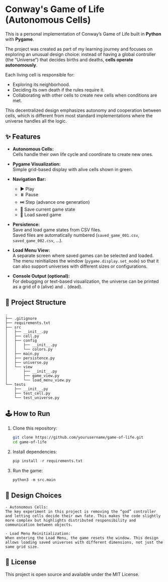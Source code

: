 # Conway's Game of Life (Autonomous Cells)

This is a personal implementation of Conway’s Game of Life built in **Python** with **Pygame**.  

The project was created as part of my learning journey and focuses on exploring an unusual design choice: instead of having a global controller (the “Universe”) that decides births and deaths, **cells operate autonomously**.  

Each living cell is responsible for:
- Exploring its neighborhood.  
- Deciding its own death if the rules require it.  
- Collaborating with other cells to create new cells when conditions are met.  

This decentralized design emphasizes autonomy and cooperation between cells, which is different from most standard implementations where the universe handles all the logic.

## ✨ Features
- **Autonomous Cells:**  
  Cells handle their own life cycle and coordinate to create new ones.  

- **Pygame Visualization:**  
  Simple grid-based display with alive cells shown in green.  

- **Navigation Bar:**  
  - ▶️ Play  
  - ⏸️ Pause  
  - ⏭️ Step (advance one generation)  
  - 💾 Save current game state  
  - 📂 Load saved game  

- **Persistence:**  
  Save and load game states from CSV files.  
  Saved files are automatically numbered (`saved_game_001.csv`, `saved_game_002.csv`, …).  

- **Load Menu View:**  
  A separate screen where saved games can be selected and loaded.  
  The menu reinitializes the window (`pygame.display.set_mode`) so that it can also support universes with different sizes or configurations.  

- **Console Output (optional):**  
  For debugging or text-based visualization, the universe can be printed as a grid of `O` (alive) and `.` (dead).  

## 📂 Project Structure
````
.
├── .gitignore
├── requirements.txt
├── src
│   ├── __init__.py
│   ├── cell.py
│   ├── config
│   │   ├── __init__.py
│   │   └── colors.py
│   ├── main.py
│   ├── persistence.py
│   ├── universe.py
│   └── view
│       ├── __init__.py
│       ├── game_view.py
│       └── load_menu_view.py
└── tests
    ├── __init__.py
    ├── test_cell.py
    └── test_universe.py

````

## 🕹️ How to Run
1. Clone this repository:
   ```bash
   git clone https://github.com/yourusername/game-of-life.git
   cd game-of-life
2. Install dependencies:
    ```python
    pip install -r requirements.txt
    ```
3. Run the game:
    ```python
    python3 -m src.main
    ```
    
## 🎯 Design Choices
    - Autonomous Cells:
    The key experiment in this project is removing the “god” controller and letting cells decide their own fate. This makes the code slightly more complex but highlights distributed responsibility and communication between objects.

    - Load Menu Reinitialization:
    When entering the Load Menu, the game resets the window. This design allows loading saved universes with different dimensions, not just the same grid size.

## 📜 License
This project is open source and available under the MIT License.